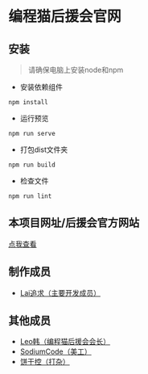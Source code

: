 # 编程猫后援会官网

## 安装

> 请确保电脑上安装node和npm

* 安装依赖组件
```
npm install
```

* 运行预览
```
npm run serve
```

* 打包dist文件夹
```
npm run build
```

* 检查文件
```
npm run lint
```

## 本项目网址/后援会官方网站
[点我查看](http://www.codemaohyh.cn)

## 制作成员
* [Lai追求（主要开发成员）](https://github.com/LaiPursuit)

## 其他成员
* [Leo韩（编程猫后援会会长）](https://github.com/the-leohan) 
* [SodiumCode（美工）]()
* [饼干控（打杂）]()

